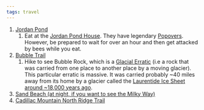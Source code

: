 ```yaml
---
tags: travel
---
```




1. [Jordan Pond](https://www.nps.gov/acad/planyourvisit/jordan-pond.htm)
   1. Eat at the [Jordan Pond House](https://jordanpondhouse.com/). They have legendary [Popovers](https://en.wikipedia.org/wiki/Popover). However, be prepared to wait for over an hour and then get attacked by bees while you eat. 
2. [Bubble Trail](https://www.nps.gov/thingstodo/hike-the-bubbles.htm)
   1. Hike to see Bubble Rock, which is a [Glacial Erratic](https://en.wikipedia.org/wiki/Glacial_erratic) (i.e a rock that was carried from one place to another place by a moving glacier). This particular erratic is massive. It was carried probably ~40 miles away from its home by a glacier called the [Laurentide Ice Sheet around ~18,000 years ago](https://digitalmaine.com/cgi/viewcontent.cgi?referer=https://www.google.com/&httpsredir=1&article=1513&context=mgs_publications). 
3. [Sand Beach (at night, if you want to see the Milky Way)](https://www.nps.gov/thingstodo/swim-sand-beach.htm)
4. [Cadillac Mountain North Ridge Trail](https://www.nps.gov/thingstodo/hike-cadillac-north-ridge-trail.htm)

